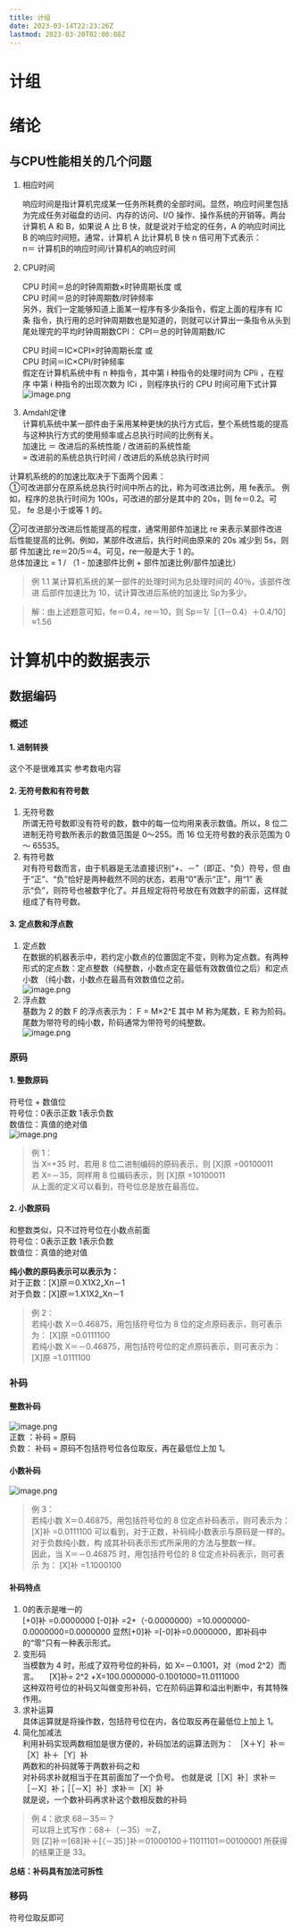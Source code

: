 ```yaml
---
title: 计组
date: 2023-03-14T22:23:26Z
lastmod: 2023-03-20T02:00:08Z
---
```


# 计组

# 绪论

## 与CPU性能相关的几个问题

1. 相应时间

    响应时间是指计算机完成某一任务所耗费的全部时间。显然，响应时间里包括 为完成任务对磁盘的访问、内存的访问、I/O 操作、操作系统的开销等。两台计算机 A 和 B，如果说 A 比 B 快，就是说对于给定的任务，A 的响应时间比 B 的响应时间短。通常，计算机 A 比计算机 B 快 n 倍可用下式表示：  
    n＝ 计算机B的响应时间/计算机A的响应时间
2. CPU时间

    CPU 时间＝总的时钟周期数×时钟周期长度 或   
    CPU 时间＝总的时钟周期数/时钟频率  
    另外，我们一定能够知道上面某一程序有多少条指令，假定上面的程序有 IC 条 指令，执行用的总时钟周期数也是知道的，则就可以计算出一条指令从头到尾处理完的平均时钟周期数 ​CPI：  CPI＝总的时钟周期数/IC

    CPU 时间＝IC×CPI×时钟周期长度 或   
    CPU 时间＝IC×CPI/时钟频率  
    假定在计算机系统中有 n 种指令，其中第 i 种指令的处理时间为 CPIi ，在程序 中第 i 种指令的出现次数为 ICi ，则程序执行的 CPU 时间可用下式计算  
    ​![image.png](https://xducodert-blog.oss-cn-chengdu.aliyuncs.com/test/20230320014452.png)​
3. Amdahl定律  
    计算机系统中某一部件由于采用某种更快的执行方式后，整个系统性能的提高与这种执行方式的使用频率或占总执行时间的比例有关。  
    加速比 ＝ 改进后的系统性能 / 改进前的系统性能  
    =  改进前的系统总执行时间 / 改进后的系统总执行时间

计算机系统的的加速比取决于下面两个因素：   
①可改进部分在原系统总执行时间中所占的比，称为可改进比例，用 fe表示。 例如，程序的总执行时间为 100s，可改进的部分是其中的 20s，则 fe＝0.2。可见， fe 总是小于或等 1 的。

②可改进部分改进后性能提高的程度，通常用部件加速比 re 来表示某部件改进 后性能提高的比例。例如，某部件改进后，执行时间由原来的 20s 减少到 5s，则部 件加速比 re＝20/5＝4。可见，re一般是大于 1 的。  
总体加速比 = 1  /  （1 - 加速部件比例 + 部件加速比例/部件加速比）

> 例 1.1 某计算机系统的某一部件的处理时间为总处理时间的 40％，该部件改进 后部件加速比为 10，试计算改进后系统的加速比 Sp为多少。

> 解：由上述题意可知，fe＝0.4，re＝10，则 Sp＝1/［（1－0.4）＋0.4/10］≈1.56

# 计算机中的数据表示

## 数据编码

### 概述

#### 1. 进制转换

这个不是很难其实 参考数电内容

#### 2. 无符号数和有符号数

1. 无符号数  
        所谓无符号数即没有符号的数，数中的每一位均用来表示数值。所以，8 位二进制无符号数所表示的数值范围是 0～255。而 16 位无符号数的表示范围为 0～ 65535。
2. 有符号数  
        对有符号数而言，由于机器是无法直接识别“+、－”（即正、“负）符号，但 由于“正”、“负”恰好是两种截然不同的状态，若用“0”表示“正”，用“1” 表示“负”，则符号也被数字化了。并且规定将符号放在有效数字的前面，这样就 组成了有符号数。

#### 3. 定点数和浮点数

1. 定点数  
        在数据的机器表示中，若约定小数点的位置固定不变，则称为定点数。有两种形式的定点数：定点整数（纯整数，小数点定在最低有效数值位之后）和定点小数 （纯小数，小数点在最高有效数值位之前。  
    ​![image.png](https://xducodert-blog.oss-cn-chengdu.aliyuncs.com/test/20230320013950.png)​
2. 浮点数  
        基数为 2 的数 F 的浮点表示为： F = M×2^E 其中 M 称为尾数，E 称为阶码。 尾数为带符号的纯小数，阶码通常为带符号的纯整数。  
    ​![image.png](https://xducodert-blog.oss-cn-chengdu.aliyuncs.com/test/20230320014004.png)​

### 原码

#### 1. 整数原码

符号位 + 数值位 ​  
符号位：0表示正数 1表示负数  
数值位：真值的绝对值  
​![image.png](https://xducodert-blog.oss-cn-chengdu.aliyuncs.com/test/20230320014035.png)​

> 例 1：  
> 当 X=+35 时，若用 8 位二进制编码的原码表示，则 [X]原 =00100011   
> 若 X=－35，同样用 8 位编码表示，则 [X]原 =10100011   
> 从上面的定义可以看到，符号位总是放在最高位。

#### 2. 小数原码

和整数类似，只不过符号位在小数点前面  
符号位：0表示正数 1表示负数  
数值位：真值的绝对值

****纯小数的原码表示可以表示为：****  
对于正数：[X]原＝0.X1X2„Xn－1  
对于负数：[X]原＝1.X1X2„Xn－1

> 例 2：  
> 若纯小数 X＝0.46875，用包括符号位为 8 位的定点原码表示，则可表示为： [X]原 =0.0111100   
> 若纯小数 X＝－0.46875，用包括符号位的定点原码表示，则可表示为： [X]原 =1.0111100

### 补码

#### 整数补码

​![image.png](https://xducodert-blog.oss-cn-chengdu.aliyuncs.com/test/20230320014045.png)  
正数 ：补码 = 原码  
负数： 补码 = 原码不包括符号位各位取反，再在最低位上加 1。

#### 小数补码

  ![image.png](https://xducodert-blog.oss-cn-chengdu.aliyuncs.com/test/20230320014111.png)​

> 例 3：  
> 若纯小数 X＝0.46875，用包括符号位的 8 位定点补码表示，则可表示为： [X]补 =0.0111100 可以看到，对于正数，补码纯小数表示与原码是一样的。  
> 对于负数纯小数，构 成其补码表示形式所采用的方法与整数一样。  
> 因此，当 X＝－0.46875 时，用包括符号位的 8 位定点补码表示，则可表示 为： [X]补 =1.1000100

#### 补码特点

1. 0的表示是唯一的  
        [+0]补 =0.0000000  [-0]补 =2+（-0.0000000）=10.0000000-0.0000000=0.0000000 显然[+0]补 =[-0]补=0.0000000，即补码中的“零”只有一种表示形式。
2. 变形码  
        当模数为 4 时，形成了双符号位的补码，如 X=－0.1001，对（mod 2^2）而言。     [X]补= 2^2 +X=100.0000000-0.1001000=11.0111000  
        这种双符号位的补码又叫做变形补码，它在阶码运算和溢出判断中，有其特殊作用。
3. 求补运算  
        具体运算就是将操作数，包括符号位在内，各位取反再在最低位上加上 1。
4. 简化加减法  
        利用补码实现两数相加是很方便的，补码加法的运算法则为：                                      ［X＋Y］补＝［X］补＋［Y］补  
        两数和的补码就等于两数补码之和  
        对补码求补就相当于在其前面加了一个负号。 也就是说［［X］补］求补＝［－X］补；［［－X］补］求补＝［X］补  
    就是说，一个数补码再求补这个数相反数的补码

> 例 4：欲求 68－35＝？  
> 可以将上式写作：68＋（－35）＝Z，  
> 则  [Z]补＝[68]补＋[（－35）]补＝01000100＋11011101＝00100001 所获得的结果正是 33。

****总结：补码具有加法可拆性****

### 移码

符号位取反即可
